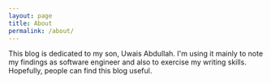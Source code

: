 ```yaml
---
layout: page
title: About
permalink: /about/
---
```


This blog is dedicated to my son, Uwais Abdullah. 
I'm using it mainly to note my findings as software engineer and also to exercise my writing skills.
Hopefully, people can find this blog useful.

